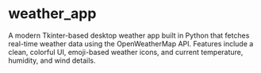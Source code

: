 # weather_app
A modern Tkinter-based desktop weather app built in Python that fetches real-time weather data using the OpenWeatherMap API. Features include a clean, colorful UI, emoji-based weather icons, and current temperature, humidity, and wind details.
